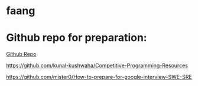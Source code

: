 # faang

# Github repo for preparation:
[Github Repo](https://github.com/neerazz/FAANG)

https://github.com/kunal-kushwaha/Competitive-Programming-Resources

https://github.com/mister0/How-to-prepare-for-google-interview-SWE-SRE

